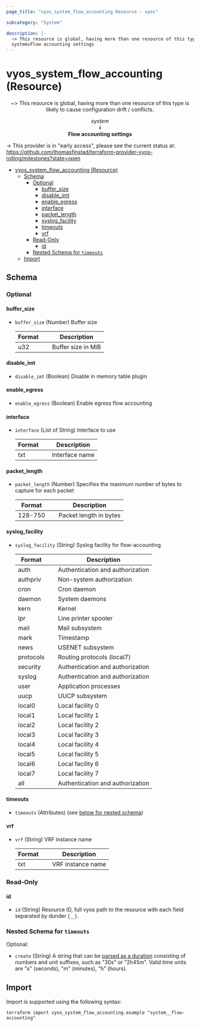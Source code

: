 ```yaml
---
page_title: "vyos_system_flow_accounting Resource - vyos"

subcategory: "System"

description: |-
  ~> This resource is global, having more than one resource of this type is likely to cause configuration drift / conflicts.
  system⯯Flow accounting settings
---
```


# vyos_system_flow_accounting (Resource)
<center>

~> This resource is global, having more than one resource of this type is likely to cause configuration drift / conflicts.

*system*  
⯯  
**Flow accounting settings**


</center>

-> This provider is in "early access", please see the current status at: https://github.com/thomasfinstad/terraform-provider-vyos-rolling/milestones?state=open

<!--TOC-->

- [vyos_system_flow_accounting (Resource)](#vyos_system_flow_accounting-resource)
  - [Schema](#schema)
    - [Optional](#optional)
      - [buffer_size](#buffer_size)
      - [disable_imt](#disable_imt)
      - [enable_egress](#enable_egress)
      - [interface](#interface)
      - [packet_length](#packet_length)
      - [syslog_facility](#syslog_facility)
      - [timeouts](#timeouts)
      - [vrf](#vrf)
    - [Read-Only](#read-only)
      - [id](#id)
    - [Nested Schema for `timeouts`](#nested-schema-for-timeouts)
  - [Import](#import)

<!--TOC-->

<!-- schema generated by tfplugindocs -->
## Schema

### Optional

#### buffer_size
- `buffer_size` (Number) Buffer size

    |  Format  &emsp;|  Description         |
    |----------|----------------------|
    |  u32     &emsp;|  Buffer size in MiB  |
#### disable_imt
- `disable_imt` (Boolean) Disable in memory table plugin
#### enable_egress
- `enable_egress` (Boolean) Enable egress flow accounting
#### interface
- `interface` (List of String) Interface to use

    |  Format  &emsp;|  Description     |
    |----------|------------------|
    |  txt     &emsp;|  Interface name  |
#### packet_length
- `packet_length` (Number) Specifies the maximum number of bytes to capture for each packet

    |  Format   &emsp;|  Description             |
    |-----------|--------------------------|
    |  128-750  &emsp;|  Packet length in bytes  |
#### syslog_facility
- `syslog_facility` (String) Syslog facility for flow-accounting

    |  Format     &emsp;|  Description                       |
    |-------------|------------------------------------|
    |  auth       &emsp;|  Authentication and authorization  |
    |  authpriv   &emsp;|  Non-system authorization          |
    |  cron       &emsp;|  Cron daemon                       |
    |  daemon     &emsp;|  System daemons                    |
    |  kern       &emsp;|  Kernel                            |
    |  lpr        &emsp;|  Line printer spooler              |
    |  mail       &emsp;|  Mail subsystem                    |
    |  mark       &emsp;|  Timestamp                         |
    |  news       &emsp;|  USENET subsystem                  |
    |  protocols  &emsp;|  Routing protocols (local7)        |
    |  security   &emsp;|  Authentication and authorization  |
    |  syslog     &emsp;|  Authentication and authorization  |
    |  user       &emsp;|  Application processes             |
    |  uucp       &emsp;|  UUCP subsystem                    |
    |  local0     &emsp;|  Local facility 0                  |
    |  local1     &emsp;|  Local facility 1                  |
    |  local2     &emsp;|  Local facility 2                  |
    |  local3     &emsp;|  Local facility 3                  |
    |  local4     &emsp;|  Local facility 4                  |
    |  local5     &emsp;|  Local facility 5                  |
    |  local6     &emsp;|  Local facility 6                  |
    |  local7     &emsp;|  Local facility 7                  |
    |  all        &emsp;|  Authentication and authorization  |
#### timeouts
- `timeouts` (Attributes) (see [below for nested schema](#nestedatt--timeouts))
#### vrf
- `vrf` (String) VRF instance name

    |  Format  &emsp;|  Description        |
    |----------|---------------------|
    |  txt     &emsp;|  VRF instance name  |

### Read-Only

#### id
- `id` (String) Resource ID, full vyos path to the resource with each field separated by dunder (`__`).

<a id="nestedatt--timeouts"></a>
### Nested Schema for `timeouts`

Optional:

- `create` (String) A string that can be [parsed as a duration](https://pkg.go.dev/time#ParseDuration) consisting of numbers and unit suffixes, such as &#34;30s&#34; or &#34;2h45m&#34;. Valid time units are &#34;s&#34; (seconds), &#34;m&#34; (minutes), &#34;h&#34; (hours).

## Import

Import is supported using the following syntax:

```shell
terraform import vyos_system_flow_accounting.example "system__flow-accounting"
```
